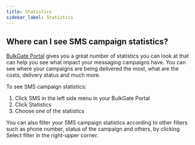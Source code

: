 ```yaml
---
title: Statistics 
sidebar_label: Statistics 
---
```


## Where can I see SMS campaign statistics?
[BulkGate Portal](https://www.bulkgate.com/en/sms-portal/) gives you a great number of statistics you can look at that can help you see what impact your messaging campaigns have. 
You can see where your campaigns are being delivered the most, what are the costs, delivery status and much more.

To see SMS campaign statistics:
1.	Click SMS in the left side menu in your BulkGate Portal
2.	Click Statistics
3.	Choose one of the statistics

You can also filter your SMS campaign statistics according to other filters such as phone number, status of the campaign and others, by clicking Select filter in the right-upper corner.

